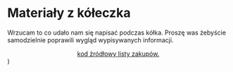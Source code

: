 # Materiały z kółeczka
Wrzucam to co udało nam się napisać podczas kółka. Proszę was żebyście samodzielnie poprawili wygląd wypisywanych informacji.

<div class="alert alert-info" style="text-align: center">
<a class = "alert-link" target="_blank" href="https://github.com/kamiltokarski/inf_sp11/blob/master/materials/25022019/_zakupy_.cpp">kod źródłowy listy zakupów.</a>
</div>)